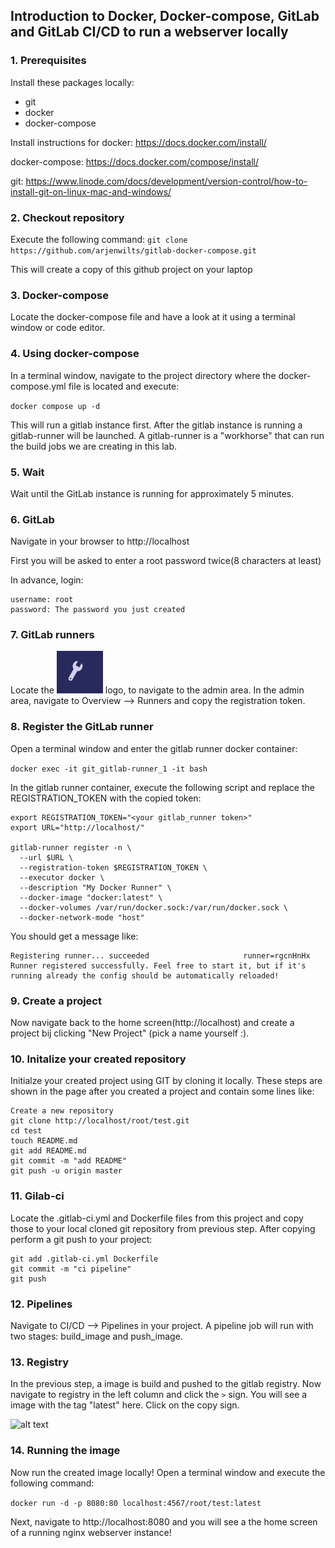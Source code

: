 ## Introduction to Docker, Docker-compose, GitLab and GitLab CI/CD to run a webserver locally

### 1. Prerequisites
Install these packages locally:
- git
- docker
- docker-compose

Install instructions for docker: https://docs.docker.com/install/

docker-compose: https://docs.docker.com/compose/install/

git: https://www.linode.com/docs/development/version-control/how-to-install-git-on-linux-mac-and-windows/

### 2. Checkout repository
Execute the following command:
`git clone https://github.com/arjenwilts/gitlab-docker-compose.git`

This will create a copy of this github project on your laptop

### 3. Docker-compose 
Locate the docker-compose file and have a look at it using a terminal window or code editor.

### 4. Using docker-compose
In a terminal window, navigate to the project directory where the docker-compose.yml file is located and execute:

`docker compose up -d`

This will run a gitlab instance first. After the gitlab instance is running a gitlab-runner will be launched. A gitlab-runner is a "workhorse" that can run the build jobs we are creating in this lab.

### 5. Wait
Wait until the GitLab instance is running for approximately 5 minutes.

### 6. GitLab
Navigate in your browser to http://localhost

First you will be asked to enter a root password twice(8 characters at least)

In advance, login:

```
username: root
password: The password you just created 
```

### 7. GitLab runners
Locate the ![alt text](./ringsleutel.png "logo") logo, to navigate to the admin area.
In the admin area, navigate to Overview --> Runners and copy the registration token.

### 8. Register the GitLab runner
Open a terminal window and enter the gitlab runner docker container:

```docker exec -it git_gitlab-runner_1 -it bash```

In the gitlab runner container, execute the following script and replace the REGISTRATION_TOKEN with the copied token:

```
export REGISTRATION_TOKEN="<your gitlab_runner token>"
export URL="http://localhost/"

gitlab-runner register -n \
  --url $URL \
  --registration-token $REGISTRATION_TOKEN \
  --executor docker \
  --description "My Docker Runner" \
  --docker-image "docker:latest" \
  --docker-volumes /var/run/docker.sock:/var/run/docker.sock \
  --docker-network-mode "host"
  ```

You should get a message like:
```
Registering runner... succeeded                     runner=rgcnHnHx
Runner registered successfully. Feel free to start it, but if it's running already the config should be automatically reloaded!
```

### 9. Create a project
Now navigate back to the home screen(http://localhost) and create a project bij clicking "New Project" (pick a name yourself :).

### 10. Initalize your created repository
Initialze your created project using GIT by cloning it locally. These steps are shown in the page after you created a project and contain some lines like:

```
Create a new repository
git clone http://localhost/root/test.git
cd test
touch README.md
git add README.md
git commit -m "add README"
git push -u origin master
```

### 11. Gilab-ci
Locate the .gitlab-ci.yml and Dockerfile files from this project and copy those to your local cloned git repository from previous step. After copying perform a git push to your project:

```
git add .gitlab-ci.yml Dockerfile
git commit -m "ci pipeline" 
git push
```

### 12. Pipelines  
Navigate to CI/CD --> Pipelines in your project. A pipeline job will run with two stages: build_image and push_image.

### 13. Registry
In the previous step, a image is build and pushed to the gitlab registry. 
Now navigate to registry in the left column and click the `>` sign. You will see a image with the tag "latest" here. Click on the copy sign.

![alt text](./docker-image.png "logo")

### 14. Running the image
Now run the created image locally!
Open a terminal window and execute the following command:

```docker run -d -p 8080:80 localhost:4567/root/test:latest```

Next, navigate to http://localhost:8080 and you will see a the home screen of a running nginx webserver instance!







